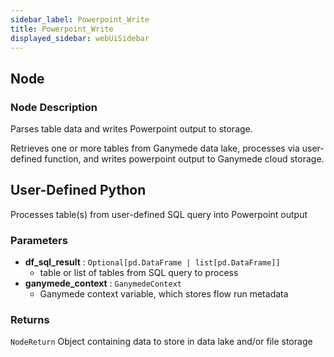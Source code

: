 ```yaml
---
sidebar_label: Powerpoint_Write
title: Powerpoint_Write
displayed_sidebar: webUiSidebar
---
```


## Node

### Node Description

Parses table data and writes Powerpoint output to storage.

Retrieves one or more tables from Ganymede data lake, processes via user-defined function,
and writes powerpoint output to Ganymede cloud storage.

## User-Defined Python

Processes table(s) from user-defined SQL query into Powerpoint output

### Parameters

- **df_sql_result** : `Optional[pd.DataFrame | list[pd.DataFrame]]`
    - table or list of tables from SQL query to process
- **ganymede_context** : `GanymedeContext`
    - Ganymede context variable, which stores flow run metadata

### Returns

`NodeReturn`
Object containing data to store in data lake and/or file storage